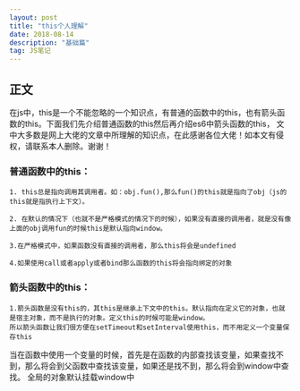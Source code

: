 ```yaml
---
layout: post
title: "this个人理解"
date: 2018-08-14
description: "基础篇"
tag: JS笔记 
---
```


## 正文
在js中，this是一个不能忽略的一个知识点，有普通的函数中的this，也有箭头函数的this。下面我们先介绍普通函数的this然后再介绍es6中箭头函数的this，
文中大多数是网上大佬的文章中所理解的知识点，在此感谢各位大佬！如本文有侵权，请联系本人删除。谢谢！
### 普通函数中的this：
```
1. this总是指向调用其调用者。如：obj.fun(),那么fun()的this就是指向了obj（js的this就是指执行上下文）。

2. 在默认的情况下（也就不是严格模式的情况下的时候），如果没有直接的调用者，就是没有像上面的obj调用fun的时候this是默认指向window。

3.在严格模式中，如果函数没有直接的调用者，那么this将会是undefined

4.如果使用call或者apply或者bind那么函数的this将会指向绑定的对象
```

### 箭头函数中的this：

```
1.箭头函数是没有this的，其this是继承上下文中的this。默认指向在定义它的对象，也就是宿主对象，而不是执行的对象。定义this的时候可能是window。
所以箭头函数让我们很方便在setTimeout和setInterval使用this，而不用定义一个变量保存this

```

当在函数中使用一个变量的时候，首先是在函数的内部查找该变量，如果查找不到，那么将会到父函数中查找该变量，如果还是找不到，那么将会到window中查找。
全局的对象默认挂载window中
